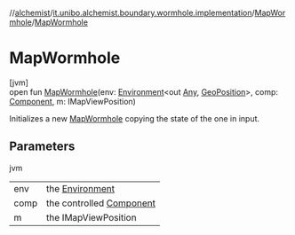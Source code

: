 //[alchemist](../../../index.md)/[it.unibo.alchemist.boundary.wormhole.implementation](../index.md)/[MapWormhole](index.md)/[MapWormhole](-map-wormhole.md)

# MapWormhole

[jvm]\
open fun [MapWormhole](-map-wormhole.md)(env: [Environment](../../it.unibo.alchemist.model.interfaces/-environment/index.md)<out [Any](https://kotlinlang.org/api/latest/jvm/stdlib/kotlin/-any/index.html), [GeoPosition](../../it.unibo.alchemist.model.interfaces/-geo-position/index.md)>, comp: [Component](https://docs.oracle.com/javase/8/docs/api/java/awt/Component.html), m: IMapViewPosition)

Initializes a new [MapWormhole](index.md) copying the state of the one in input.

## Parameters

jvm

| | |
|---|---|
| env | the [Environment](../../it.unibo.alchemist.model.interfaces/-environment/index.md) |
| comp | the controlled [Component](https://docs.oracle.com/javase/8/docs/api/java/awt/Component.html) |
| m | the IMapViewPosition |
